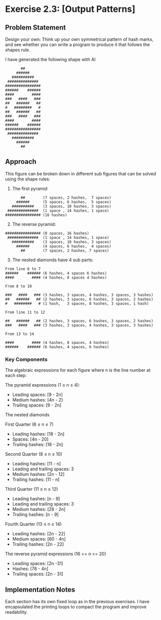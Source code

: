 # Exercise 2.3: [Output Patterns]

## Problem Statement
Design your own: Think up your own symmetrical pattern of hash marks,
and see whether you can write a program to produce it that follows the
shapes rule.

I have generated the following shape with AI
```
       ##        
     ######      
   ##########    
 ##############  
################ 
######    ######
####        ####
###   ####   ###
##   ######   ##
#   ########   #
##   ######   ##
###   ####   ###
####        ####
######    ######
################ 
 ##############  
   ##########    
     ######      
       ##
```


## Approach

This figure can be broken down in different sub figures that can be solved using the shape rules:

1. The first pyramid
```
       ##        (7 spaces, 2 hashes,  7 spaces)
     ######      (5 spaces, 6 hashes,  5 spaces)
   ##########    (3 spaces, 10 hashes, 3 spaces)
 ##############  (1 space , 14 hashes, 1 space)
################ (16 hashes)
```
2.  The reverse pyramid:
```
################ (0 spaces, 16 hashes)
 ##############  (1 space , 14 hashes, 1 space)
   ##########    (3 spaces, 10 hashes, 3 spaces)
     ######      (4 spaces, 6 hashes,  4 spaces)
       ##        (7 spaces, 2 hashes, 7 spaces)
```
3. The nested diamonds have 4 sub parts:
```
From line 6 to 7
######    ###### (6 hashes, 4 spaces 6 hashes)
####        #### (4 hashes, 8 spaces 4 hashes)

From 8 to 10

###   ####   ### (3 hashes, 3 spaces, 4 hashes, 3 spaces, 3 hashes)
##   ######   ## (2 hashes, 3 spaces, 6 hashes, 3 spaces, 2 hashes)
#   ########   # (1 hash,   3 spaces, 8 hashes, 3 spaces, 1 hash)

From line 11 to 12

##   ######   ## (2 hashes, 3 spaces, 6 hashes, 3 spaces, 2 hashes)
###   ####   ### (3 hashes, 3 spaces, 4 hashes, 3 spaces, 3 hashes)

From 13 to 14

####        #### (4 hashes, 8 spaces, 4 hashes)
######    ###### (6 hashes, 4 spaces, 6 hashes)
```

### Key Components

The algebraic expressions for each figure where n is the line number at each step:

The pyramid expressions (1 ≤ n ≤ 4):
* Leading spaces: [9 - 2n]
* Medium hashes: [4n - 2]
* Trailing spaces: [9 - 2n]

The nested diamonds

First Quarter (6 ≤ n ≤ 7)
* Leading hashes: [18 - 2n]
* Spaces: [4n - 20]
* Trailing hashes: [18 - 2n]

Second Quarter (8 ≤ n ≤ 10)
* Leading hashes: [11 - n]
* Leading and trailing spaces: 3
* Medium hashes: [2n - 12]
* Trailing hashes: [11 - n]

Third Quarter (11 ≤ n ≤ 12)
* Leading hashes: [n - 9]
* Leading and trailing spaces: 3
* Medium hashes: [28 - 2n]
* Trailing hashes: [n - 9]

Fourth Quarter (13 ≤ n ≤ 14)
* Leading hashes: [2n - 22]
* Medium spaces: [60 - 4n]
* Trailing hashes: [2n - 22]

The reverse pyramid expressions (16 <= n <= 20)
* Leading spaces: [2n -31]
* Hashes: [78 - 4n]
* Trailing spaces: [2n - 31]



## Implementation Notes
Each section has its own fixed loop as in the previous exercises. I have encapsulated the printing loops to compact the program and improve readability.